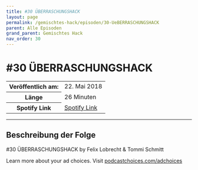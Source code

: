```yaml
---
title: #30 ÜBERRASCHUNGSHACK
layout: page
permalink: /gemischtes-hack/episoden/30-UeBERRASCHUNGSHACK
parent: Alle Episoden
grand_parent: Gemischtes Hack
nav_order: 30
---
```


# #30 ÜBERRASCHUNGSHACK
<table class="resp-table dcf-table dcf-table-responsive dcf-table-bordered dcf-table-striped dcf-w-100%">
                    <tbody>
                        <tr>
                            <th scope="row">Veröffentlich am:</th>
                            <td data-label="Veröffentlich am:">22. Mai 2018</td>
                        </tr>
                        <tr>
                            <th scope="row">Länge </th>
                            <td data-label="Länge ">26 Minuten</td>
                        </tr><tr>
                                <th scope="row">Spotify Link</th>
                                <td data-label="Spotify Link"><a href="https://open.spotify.com/episode/3Pmn7Vy3AFES89FhWl47mw">Spotify Link</a></td>
                            </tr></tbody>
                </table>

***

## Beschreibung der Folge

<div>
<p>#30 ÜBERRASCHUNGSHACK by Felix Lobrecht &amp; Tommi Schmitt</p><p> </p><p>Learn more about your ad choices. Visit <a href="https://podcastchoices.com/adchoices">podcastchoices.com/adchoices</a></p>  
</div>

